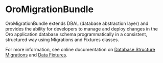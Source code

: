 # OroMigrationBundle

OroMigrationBundle extends DBAL (database abstraction layer) and provides the ability for developers to manage and deploy changes in the Oro application database schema programmatically in a consistent, structured way using Migrations and Fixtures classes.

For more information, see online documentation on [Database Structure Migrations](https://doc.oroinc.com/backend/entities/migrations) and [Data Fixtures](https://doc.oroinc.com/backend/entities/fixtures).